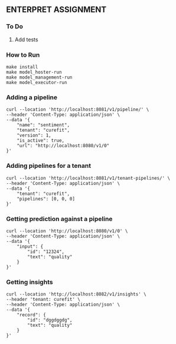 ## ENTERPRET ASSIGNMENT

### To Do
1. Add tests

### How to Run

```shell
make install
make model_hoster-run
make model_management-run
make model_executor-run
```

### Adding a pipeline
```shell
curl --location 'http://localhost:8081/v1/pipeline/' \
--header 'Content-Type: application/json' \
--data '{
    "name": "sentiment",
    "tenant": "curefit",
    "version": 1,
    "is_active": true,
    "url": "http://localhost:8080/v1/0"
}'
```

### Adding pipelines for a tenant
```shell
curl --location 'http://localhost:8081/v1/tenant-pipelines/' \
--header 'Content-Type: application/json' \
--data '{
    "tenant": "curefit",
    "pipelines": [0, 0, 0]
}'
```

### Getting prediction against a pipeline
```shell
curl --location 'http://localhost:8080/v1/0' \
--header 'Content-Type: application/json' \
--data '{
    "input": {
        "id": "12324",
        "text": "quality"
    }
}'
```

### Getting insights
```shell
curl --location 'http://localhost:8082/v1/insights' \
--header 'tenant: curefit' \
--header 'Content-Type: application/json' \
--data '{
    "record": {
        "id": "dggdggdg",
        "text": "quality"
    }
}'
```
